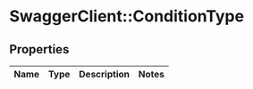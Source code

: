 # SwaggerClient::ConditionType

## Properties
Name | Type | Description | Notes
------------ | ------------- | ------------- | -------------



